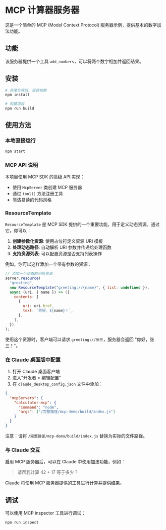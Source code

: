 # MCP 计算器服务器

这是一个简单的 MCP (Model Context Protocol) 服务器示例，提供基本的数字加法功能。

## 功能

该服务器提供一个工具 `add_numbers`，可以将两个数字相加并返回结果。

## 安装

```bash
# 克隆仓库后，安装依赖
npm install

# 构建项目
npm run build
```

## 使用方法

### 本地直接运行

```bash
npm start
```

### MCP API 说明

本项目使用 MCP SDK 的高级 API 实现：

- 使用 `McpServer` 类创建 MCP 服务器
- 通过 `tool()` 方法注册工具
- 简洁易读的代码风格

### ResourceTemplate

`ResourceTemplate` 是 MCP SDK 提供的一个重要功能，用于定义动态资源。通过它，你可以：

1. **创建参数化资源**: 使用占位符定义资源 URI 模板
2. **处理动态路径**: 自动解析 URI 参数并传递给处理函数
3. **支持资源列表**: 可以配置资源是否支持列表操作

例如，你可以这样添加一个带有参数的资源：

```javascript
// 添加一个动态的问候资源
server.resource(
  "greeting",
  new ResourceTemplate("greeting://{name}", { list: undefined }),
  async (uri, { name }) => ({
    contents: [
      {
        uri: uri.href,
        text: `你好，${name}！`,
      },
    ],
  })
);
```

使用这个资源时，客户端可以请求 `greeting://张三`，服务器会返回 "你好，张三！"。

### 在 Claude 桌面版中配置

1. 打开 Claude 桌面客户端
2. 进入"开发者 > 编辑配置"
3. 在 `claude_desktop_config.json` 文件中添加：

```json
{
  "mcpServers": {
    "calculator-mcp": {
      "command": "node",
      "args": ["/完整路径/mcp-demo/build/index.js"]
    }
  }
}
```

注意：请将 `/完整路径/mcp-demo/build/index.js` 替换为实际的文件路径。

### 与 Claude 交互

启用 MCP 服务器后，可以在 Claude 中使用加法功能，例如：

> 请帮我计算 42 + 17 等于多少？

Claude 将使用 MCP 服务器提供的工具进行计算并提供结果。

## 调试

可以使用 MCP inspector 工具进行调试：

```bash
npm run inspect
```
